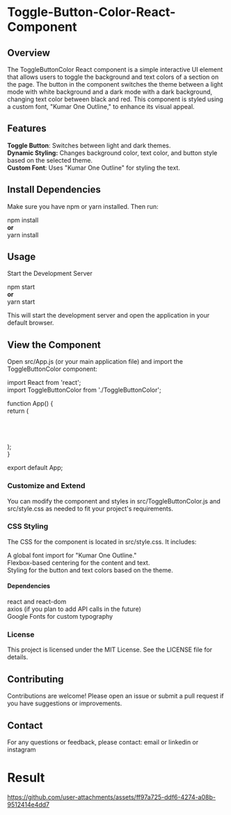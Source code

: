 # Toggle-Button-Color-React-Component
## Overview
The ToggleButtonColor React component is a simple interactive UI element that allows users to toggle the background and text colors of a section on the page. The button in the component switches the theme between a light mode with white background and a dark mode with a dark background, changing text color between black and red. This component is styled using a custom font, "Kumar One Outline," to enhance its visual appeal.

## Features
**Toggle Button**: Switches between light and dark themes.<br>
**Dynamic Styling:** Changes background color, text color, and button style based on the selected theme.<br>
**Custom Font**: Uses "Kumar One Outline" for styling the text.<br>

## Install Dependencies

Make sure you have npm or yarn installed. Then run:

npm install<br>
 **or**<br>
yarn install<br>

## Usage
Start the Development Server

npm start<br>
**or** <br>
yarn start<br>

This will start the development server and open the application in your default browser.

## View the Component

Open src/App.js (or your main application file) and import the ToggleButtonColor component:

import React from 'react';<br>
import ToggleButtonColor from './ToggleButtonColor';<br>

function App() {<br>
  return ( <br>
    <div className="App"> <br>
      <ToggleButtonColor /> <br>
    </div> <br>
  ); <br>
} <br>

export default App;<br>


### Customize and Extend

You can modify the component and styles in src/ToggleButtonColor.js and src/style.css as needed to fit your project's requirements.<br>

### CSS Styling
The CSS for the component is located in src/style.css. It includes:<br>

A global font import for "Kumar One Outline."<br>
Flexbox-based centering for the content and text.<br>
Styling for the button and text colors based on the theme.<br>
#### Dependencies
react and react-dom<br>
axios (if you plan to add API calls in the future)<br>
Google Fonts for custom typography<br>
### License
This project is licensed under the MIT License. See the LICENSE file for details.

## Contributing
Contributions are welcome! Please open an issue or submit a pull request if you have suggestions or improvements.

## Contact
For any questions or feedback, please contact: email or linkedin or instagram 

# Result


https://github.com/user-attachments/assets/ff97a725-ddf6-4274-a08b-9512414e4dd7


